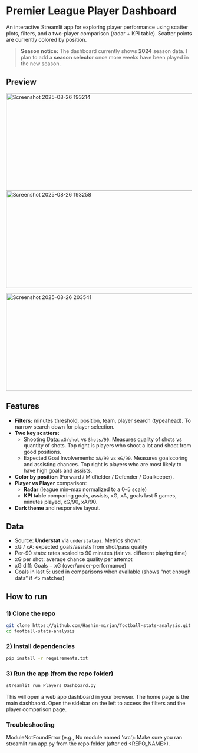 # Premier League Player Dashboard

An interactive Streamlit app for exploring player performance using scatter plots, filters, and a two-player comparison (radar + KPI table). Scatter points are currently colored by position.

> **Season notice:** The dashboard currently shows **2024** season data. I plan to add a **season selector** once more weeks have been played in the new season.

## Preview

<img width="600" height="265" alt="Screenshot 2025-08-26 193214" src="https://github.com/user-attachments/assets/94cbdfc6-1cad-4976-814c-0069b00adfe6" />  <img width="600" height="265" alt="Screenshot 2025-08-26 193258" src="https://github.com/user-attachments/assets/658e962a-8eb5-4947-beef-0fcb061933f8" />

<img width="600" height="265" alt="Screenshot 2025-08-26 203541" src="https://github.com/user-attachments/assets/9873268e-75c5-4212-875d-3c29ac0308d4" />


## Features
- **Filters:** minutes threshold, position, team, player search (typeahead). To narrow search down for player selection.
- **Two key scatters:**
  - Shooting Data: `xG/shot` vs `Shots/90`. Measures quality of shots vs quantity of shots. Top right is players who shoot a lot and shoot from good positions.
  - Expected Goal Involvements: `xA/90` vs `xG/90`. Measures goalscoring and assisting chances. Top right is players who are most likely to have high goals and assists.
- **Color by position** (Forward / Midfielder / Defender / Goalkeeper).
- **Player vs Player** comparison:
  - **Radar** (league min–max normalized to a 0–5 scale)
  - **KPI table** comparing goals, assists, xG, xA, goals last 5 games, minutes played, xG/90, xA/90.
- **Dark theme** and responsive layout.

## Data
- Source: **Understat** via `understatapi`.
Metrics shown:
- xG / xA: expected goals/assists from shot/pass quality
- Per-90 stats: rates scaled to 90 minutes (fair vs. different playing time)
- xG per shot: average chance quality per attempt
- xG diff: Goals − xG (over/under-performance)
- Goals in last 5: used in comparisons when available (shows “not enough data” if <5 matches)

## How to run


### 1) Clone the repo
```bash
git clone https://github.com/Hashim-mirjan/football-stats-analysis.git
cd football-stats-analysis
```
### 2) Install dependencies
```bash
pip install -r requirements.txt
```
### 3) Run the app (from the repo folder)
```bash
streamlit run Players_Dashboard.py
```
This will open a web app dashboard in your browser. The home page is the main dashbaord. Open the sidebar on the left to access the filters and the player comparison page.

### Troubleshooting
ModuleNotFoundError (e.g., No module named 'src'):
Make sure you ran streamlit run app.py from the repo folder (after cd <REPO_NAME>).
